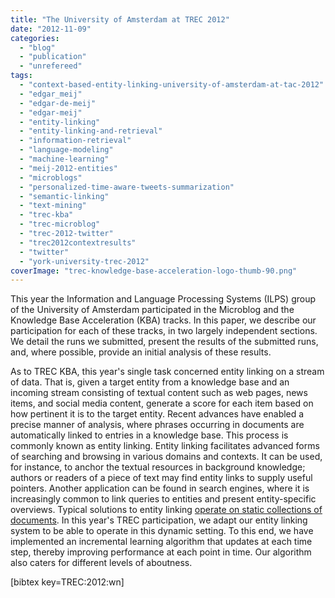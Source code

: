 ```yaml
---
title: "The University of Amsterdam at TREC 2012"
date: "2012-11-09"
categories: 
  - "blog"
  - "publication"
  - "unrefereed"
tags: 
  - "context-based-entity-linking-university-of-amsterdam-at-tac-2012"
  - "edgar_meij"
  - "edgar-de-meij"
  - "edgar-meij"
  - "entity-linking"
  - "entity-linking-and-retrieval"
  - "information-retrieval"
  - "language-modeling"
  - "machine-learning"
  - "meij-2012-entities"
  - "microblogs"
  - "personalized-time-aware-tweets-summarization"
  - "semantic-linking"
  - "text-mining"
  - "trec-kba"
  - "trec-microblog"
  - "trec-2012-twitter"
  - "trec2012contextresults"
  - "twitter"
  - "york-university-trec-2012"
coverImage: "trec-knowledge-base-acceleration-logo-thumb-90.png"
---
```


This year the Information and Language Processing Systems (ILPS) group of the University of Amsterdam participated in the Microblog and the Knowledge Base Acceleration (KBA) tracks. <!--more-->In this paper, we describe our participation for each of these tracks, in two largely independent sections. We detail the runs we submitted, present the results of the submitted runs, and, where possible, provide an initial analysis of these results.

As to TREC KBA, this year's single task concerned entity linking on a stream of data. That is, given a target entity from a knowledge base and an incoming stream consisting of textual content such as web pages, news items, and social media content, generate a score for each item based on how pertinent it is to the target entity. Recent advances have enabled a precise manner of analysis, where phrases occurring in documents are automatically linked to entries in a knowledge base. This process is commonly known as entity linking. Entity linking facilitates advanced forms of searching and browsing in various domains and contexts. It can be used, for instance, to anchor the textual resources in background knowledge; authors or readers of a piece of text may find entity links to supply useful pointers. Another application can be found in search engines, where it is increasingly common to link queries to entities and present entity-specific overviews. Typical solutions to entity linking [operate on static collections of documents](http://edgar.meij.pro/adding-semantics-microblogs/ "Adding Semantics to Microblog Posts"). In this year's TREC participation, we adapt our entity linking system to be able to operate in this dynamic setting. To this end, we have implemented an incremental learning algorithm that updates at each time step, thereby improving performance at each point in time. Our algorithm also caters for different levels of aboutness.

\[bibtex key=TREC:2012:wn\]
